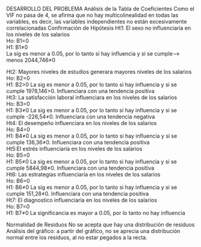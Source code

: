 DESARROLLO DEL PROBLEMA
Análisis de la Tabla de Coeficientes 
Como el VIF no pasa de 4, se afirma que no hay multicolinealidad en todas las variables, es decir, las variables independientes no están excesivamente correlacionadas
Confirmación de Hipótesis 
Ht1: El sexo no influenciaría en los niveles de los salarios	 
Ho: B1=0	 	 	 	 	 
H1: B1≠0            
 La sig es menor a 0.05, por lo tanto si hay influencia y si se cumple--> menos 2044,746≠0	 	 	 	 	 
					
Ht2: Mayores niveles de estudios generara mayores  niveles de los salarios
Ho: B2=0	 	 	 	 	 
H1: B2>0
La sig es menor a 0.05, por lo tanto si hay influencia y si se cumple 1978,146>0. Influenciara con una tendencia positiva	 	 	 	 	 
Ht3: La satisfacción laboral influenciara en los niveles de los salarios	 
Ho: B3=0	 	 	 	 	 
H1: B3≠0
La sig es menor a 0.05, por lo tanto si hay influencia y si se cumple -226,54≠0. Influenciara con una tendencia negativa	 	 	 	 	 
Ht4: El desempeño influenciara en los niveles de los salarios	 
Ho: B4=0	 	 	 	 	 
H1: B4≠0
La sig es menor a 0.05, por lo tanto si hay influencia y si se cumple 136,36≠0. Influenciara con una tendencia positiva	 	 	 	 	 
Ht5:El  estrés influenciaría en los niveles de los salarios	 	 
Ho: B5=0	 	 	 	 	 
H1: B5≠0
La sig es menor a 0.05, por lo tanto si hay influencia y si se cumple 5844,98≠0. Influenciara con una tendencia positiva	 	  	 
Ht6: Las estrategias  influenciaría en los niveles de los salarios	 
Ho: B6=0	 	 	 	 	 
H1: B6≠0
La sig es menor a 0.05, por lo tanto si hay influencia y si se cumple 151,28≠0. Influenciara con una tendencia positiva	 	 	 	 	 
Ht7: El diagnostico  influenciaría en los niveles de los salarios	 
Ho: B7=0	 	 	 	 	 
H1: B7≠0
La significancia es mayor a 0.05, por lo tanto no hay influencia	 	 	 	 	 

Normalidad de Residuos
No se acepta que hay una distribución de residuos
Análisis del gráfico: a partir del gráfico, no se aprecia una distribución normal entre los residuos, al no estar pegados a la recta.

 
